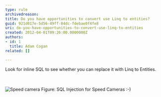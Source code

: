 ```yaml
---
type: rule
archivedreason: 
title: Do you have opportunities to convert use Linq to entities?
guid: 921d017e-5d56-49ff-84dc-fdebae0f4fe8
uri: do-you-have-opportunities-to-convert-use-linq-to-entities
created: 2012-04-01T09:26:00.0000000Z
authors:
- id: 1
  title: Adam Cogan
related: []

---
```



<p><span lang="EN-AU">Look for inline SQL​ to see whether you can replace it with Linq to Entities.</span></p>
<br><excerpt class='endintro'></excerpt><br>
<img class="ms-rteCustom-ImageArea" border="0" alt="Speed camera" src="/PublishingImages/speed-camera.jpg" /> <span class="ms-rteCustom-FigureNormal">Figure&#58; SQL Injection for Speed Cameras &#58;-)</span><span class="ms-rteCustom-FigureNormal"></span>


